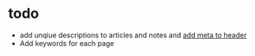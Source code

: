 # todo

- add unqiue descriptions to articles and notes and [add meta to header](https://blog.el-chavez.me/2015/11/26/go-hugo-seo/)
- Add keywords for each page
